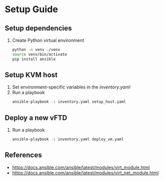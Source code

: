 # Setup Guide

## Setup dependencies
1. Create Python virtual environment
    ```bash
    python -m venv ./venv
    source venv/bin/activate
    pip install ansible
    ```

## Setup KVM host
1. Set environment-specific variables in the _inventory.yaml_
1. Run a playbook
    ```bash
    ansible-playbook -i inventory.yaml setup_host.yaml
    ```

## Deploy a new vFTD
1. Run a playbook
    ```bash
    ansible-playbook -i inventory.yaml deploy_vm.yaml
    ```

## References
- https://docs.ansible.com/ansible/latest/modules/virt_module.html
- https://docs.ansible.com/ansible/latest/modules/virt_net_module.html

